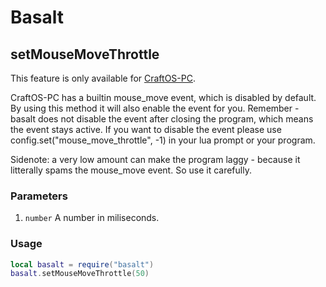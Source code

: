 # Basalt

## setMouseMoveThrottle

This feature is only available for [CraftOS-PC](https://www.craftos-pc.cc).

CraftOS-PC has a builtin mouse_move event, which is disabled by default. By using this method it will also enable the event for you. Remember - basalt does not disable the event after closing the program, which means the event stays active. If you want to disable the event please use config.set("mouse_move_throttle", -1) in your lua prompt or your program.

Sidenote: a very low amount can make the program laggy - because it litterally spams the mouse_move event. So use it carefully.

### Parameters

1. `number` A number in miliseconds.

### Usage

```lua
local basalt = require("basalt")
basalt.setMouseMoveThrottle(50)
```
